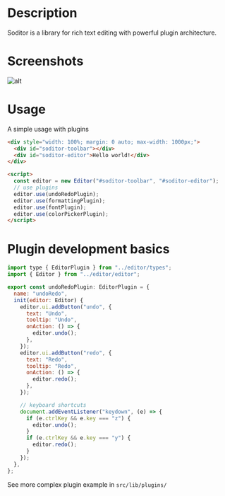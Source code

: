 # Description

Soditor is a library for rich text editing with powerful plugin architecture.

# Screenshots

![alt](screenshots/screenshot1.png)

# Usage

A simple usage with plugins

```html
<div style="width: 100%; margin: 0 auto; max-width: 1000px;">
  <div id="soditor-toolbar"></div>
  <div id="soditor-editor">Hello world!</div>
</div>

<script>
  const editor = new Editor("#soditor-toolbar", "#soditor-editor");
  // use plugins
  editor.use(undoRedoPlugin);
  editor.use(formattingPlugin);
  editor.use(fontPlugin);
  editor.use(colorPickerPlugin);
</script>
```

# Plugin development basics

```javascript
import type { EditorPlugin } from "../editor/types";
import { Editor } from "../editor/editor";

export const undoRedoPlugin: EditorPlugin = {
  name: "undoRedo",
  init(editor: Editor) {
    editor.ui.addButton("undo", {
      text: "Undo",
      tooltip: "Undo",
      onAction: () => {
        editor.undo();
      },
    });
    editor.ui.addButton("redo", {
      text: "Redo",
      tooltip: "Redo",
      onAction: () => {
        editor.redo();
      },
    });

    // keyboard shortcuts
    document.addEventListener("keydown", (e) => {
      if (e.ctrlKey && e.key === "z") {
        editor.undo();
      }
      if (e.ctrlKey && e.key === "y") {
        editor.redo();
      }
    });
  },
};


```
See more complex plugin example in `src/lib/plugins/`
